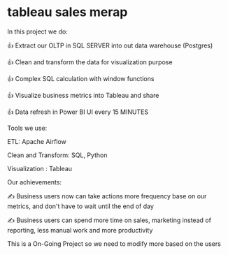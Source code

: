 # tableau sales merap

In this project we do:

👍 Extract our OLTP in SQL SERVER into out data warehouse (Postgres)

👍 Clean and transform the data for visualization purpose

👍 Complex SQL calculation with window functions

👍 Visualize business metrics into Tableau and share

👍 Data refresh in Power BI UI every 15 MINUTES

Tools we use:

ETL: Apache Airflow

Clean and Transform: SQL, Python

Visualization : Tableau

Our achievements:

✍️ Business users now can take actions more frequency base on our metrics, and don't have to wait until the end of day

✍️ Business users can spend more time on sales, marketing instead of reporting, less manual work and more productivity

This is a On-Going Project so we need to modify more based on the users
